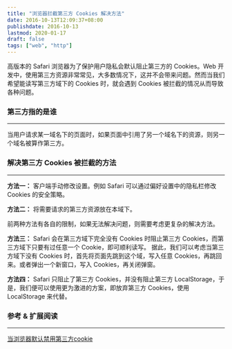 ```yaml
---
title: "浏览器拦截第三方 Cookies 解决方法"
date: 2016-10-13T12:09:37+08:00
publishdate: 2016-10-13
lastmod: 2020-01-17
draft: false
tags: ["web", "http"]
---
```

高版本的 Safari 浏览器为了保护用户隐私会默认阻止第三方的 Cookies。Web 开发中，使用第三方资源非常常见，大多数情况下，这并不会带来问题。然而当我们希望能读写第三方域下的 Cookies 时，就会遇到 Cookies 被拦截的情况从而导致各种问题。

### 第三方指的是谁
---
当用户请求某一域名下的页面时，如果页面中引用了另一个域名下的资源，则另一个域名被算作第三方。

### 解决第三方 Cookies 被拦截的方法
---
**方法一：**
客户端手动修改设置。例如 Safari 可以通过偏好设置中的隐私栏修改 Cookies 的安全策略。

**方法二：**
将需要请求的第三方资源放在本域下。

前两种方法有各自的限制，如果无法解决问题，则需要考虑更复杂的解决方法。

**方法三：**
Safari 会在第三方域下完全没有 Cookies 时阻止第三方 Cookies，而第三方域下只要有过任意一个 Cookie，即可顺利读写。
据此，我们可以考虑当第三方域下没有 Cookies 时，首先将页面先跳到这个域，写入任意 Cookies，再跳回来。或者弹出一个新窗口，写入 Cookies，再关闭弹窗。

**方法四：**
Safari 只阻止了第三方 Cookies，并没有阻止第三方 LocalStorage，于是，我们便可以使用更为激进的方案，即放弃第三方 Cookies，使用 LocalStorage 来代替。

### 参考 & 扩展阅读
---
[当浏览器默认禁用第三方cookie](http://oldj.net/article/third-party-cookie/)

